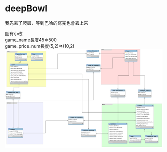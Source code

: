 # deepBowl 
  我先丟了爬蟲，等到巴哈的寫完也會丟上來
  
  圖有小改  
  game_name長度45=>500  
  game_price_num長度(5,2)=>(10,2)  
  ![image](https://github.com/d0542218/deepBowl/blob/master/database/game_chatbot%20ver1.1/game_chatbot.png)
